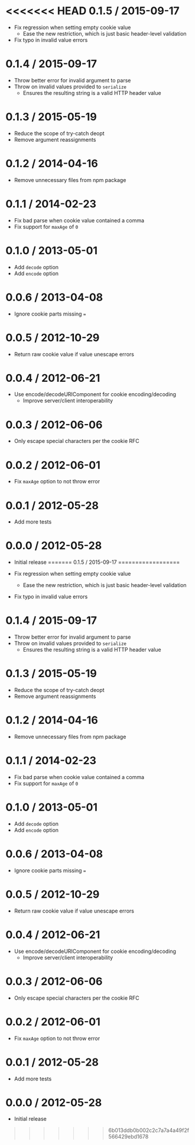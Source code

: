 <<<<<<< HEAD
0.1.5 / 2015-09-17
==================

  * Fix regression when setting empty cookie value
    - Ease the new restriction, which is just basic header-level validation
  * Fix typo in invalid value errors

0.1.4 / 2015-09-17
==================

  * Throw better error for invalid argument to parse
  * Throw on invalid values provided to `serialize`
    - Ensures the resulting string is a valid HTTP header value

0.1.3 / 2015-05-19
==================

  * Reduce the scope of try-catch deopt
  * Remove argument reassignments

0.1.2 / 2014-04-16
==================

  * Remove unnecessary files from npm package

0.1.1 / 2014-02-23
==================

  * Fix bad parse when cookie value contained a comma
  * Fix support for `maxAge` of `0`

0.1.0 / 2013-05-01
==================

  * Add `decode` option
  * Add `encode` option

0.0.6 / 2013-04-08
==================

  * Ignore cookie parts missing `=`

0.0.5 / 2012-10-29
==================

  * Return raw cookie value if value unescape errors

0.0.4 / 2012-06-21
==================

  * Use encode/decodeURIComponent for cookie encoding/decoding
    - Improve server/client interoperability

0.0.3 / 2012-06-06
==================

  * Only escape special characters per the cookie RFC

0.0.2 / 2012-06-01
==================

  * Fix `maxAge` option to not throw error

0.0.1 / 2012-05-28
==================

  * Add more tests

0.0.0 / 2012-05-28
==================

  * Initial release
=======
0.1.5 / 2015-09-17
==================

  * Fix regression when setting empty cookie value
    - Ease the new restriction, which is just basic header-level validation
  * Fix typo in invalid value errors

0.1.4 / 2015-09-17
==================

  * Throw better error for invalid argument to parse
  * Throw on invalid values provided to `serialize`
    - Ensures the resulting string is a valid HTTP header value

0.1.3 / 2015-05-19
==================

  * Reduce the scope of try-catch deopt
  * Remove argument reassignments

0.1.2 / 2014-04-16
==================

  * Remove unnecessary files from npm package

0.1.1 / 2014-02-23
==================

  * Fix bad parse when cookie value contained a comma
  * Fix support for `maxAge` of `0`

0.1.0 / 2013-05-01
==================

  * Add `decode` option
  * Add `encode` option

0.0.6 / 2013-04-08
==================

  * Ignore cookie parts missing `=`

0.0.5 / 2012-10-29
==================

  * Return raw cookie value if value unescape errors

0.0.4 / 2012-06-21
==================

  * Use encode/decodeURIComponent for cookie encoding/decoding
    - Improve server/client interoperability

0.0.3 / 2012-06-06
==================

  * Only escape special characters per the cookie RFC

0.0.2 / 2012-06-01
==================

  * Fix `maxAge` option to not throw error

0.0.1 / 2012-05-28
==================

  * Add more tests

0.0.0 / 2012-05-28
==================

  * Initial release
>>>>>>> 6b013ddb0b002c2c7a7a4a49f2f566429ebd1678
